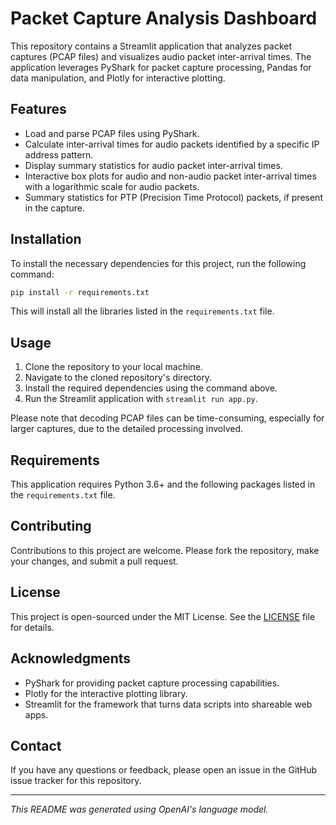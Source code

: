 # Packet Capture Analysis Dashboard

This repository contains a Streamlit application that analyzes packet captures (PCAP files) and visualizes audio packet inter-arrival times. The application leverages PyShark for packet capture processing, Pandas for data manipulation, and Plotly for interactive plotting.

## Features

- Load and parse PCAP files using PyShark.
- Calculate inter-arrival times for audio packets identified by a specific IP address pattern.
- Display summary statistics for audio packet inter-arrival times.
- Interactive box plots for audio and non-audio packet inter-arrival times with a logarithmic scale for audio packets.
- Summary statistics for PTP (Precision Time Protocol) packets, if present in the capture.

## Installation

To install the necessary dependencies for this project, run the following command:

```bash
pip install -r requirements.txt
```

This will install all the libraries listed in the `requirements.txt` file.

## Usage

1. Clone the repository to your local machine.
2. Navigate to the cloned repository's directory.
3. Install the required dependencies using the command above.
4. Run the Streamlit application with `streamlit run app.py`.

Please note that decoding PCAP files can be time-consuming, especially for larger captures, due to the detailed processing involved.

## Requirements

This application requires Python 3.6+ and the following packages listed in the `requirements.txt` file.

## Contributing

Contributions to this project are welcome. Please fork the repository, make your changes, and submit a pull request.

## License

This project is open-sourced under the MIT License. See the [LICENSE](LICENSE) file for details.

## Acknowledgments

- PyShark for providing packet capture processing capabilities.
- Plotly for the interactive plotting library.
- Streamlit for the framework that turns data scripts into shareable web apps.

## Contact

If you have any questions or feedback, please open an issue in the GitHub issue tracker for this repository.

---

*This README was generated using OpenAI's language model.*